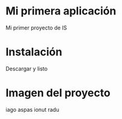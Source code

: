 # Mi primera aplicación

Mi primer proyecto de IS

# Instalación
Descargar y listo

# Imagen del proyecto
iago aspas
ionut radu
